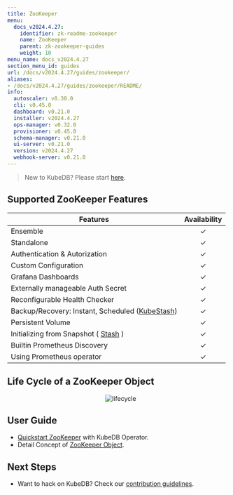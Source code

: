 ```yaml
---
title: ZooKeeper
menu:
  docs_v2024.4.27:
    identifier: zk-readme-zookeeper
    name: ZooKeeper
    parent: zk-zookeeper-guides
    weight: 10
menu_name: docs_v2024.4.27
section_menu_id: guides
url: /docs/v2024.4.27/guides/zookeeper/
aliases:
- /docs/v2024.4.27/guides/zookeeper/README/
info:
  autoscaler: v0.30.0
  cli: v0.45.0
  dashboard: v0.21.0
  installer: v2024.4.27
  ops-manager: v0.32.0
  provisioner: v0.45.0
  schema-manager: v0.21.0
  ui-server: v0.21.0
  version: v2024.4.27
  webhook-server: v0.21.0
---
```


> New to KubeDB? Please start [here](/docs/v2024.4.27/README).

## Supported ZooKeeper Features
| Features                                                                  | Availability |
|---------------------------------------------------------------------------|:------------:|
| Ensemble                                                                  |   &#10003;   |
| Standalone                                                                |   &#10003;   |
| Authentication & Autorization                                             |   &#10003;   | 
| Custom Configuration                                                      |   &#10003;   | 
| Grafana Dashboards                                                        |   &#10003;   | 
| Externally manageable Auth Secret                                         |   &#10003;   |
| Reconfigurable Health Checker                                             |   &#10003;   |
| Backup/Recovery: Instant, Scheduled ([KubeStash](https://kubestash.com/)) |   &#10003;   | 
| Persistent Volume                                                         |   &#10003;   |
| Initializing from Snapshot ( [Stash](https://stash.run/) )                |   &#10003;   |
| Builtin Prometheus Discovery                                              |   &#10003;   | 
| Using Prometheus operator                                                 |   &#10003;   |

## Life Cycle of a ZooKeeper Object

<p align="center">
  <img alt="lifecycle"  src="/docs/v2024.4.27/images/zookeeper/zookeeper-lifecycle.png">
</p>

## User Guide

- [Quickstart ZooKeeper](/docs/v2024.4.27/guides/zookeeper/quickstart/quickstart) with KubeDB Operator.
- Detail Concept of [ZooKeeper Object](/docs/v2024.4.27/guides/zookeeper/concepts/zookeeper).


## Next Steps

- Want to hack on KubeDB? Check our [contribution guidelines](/docs/v2024.4.27/CONTRIBUTING).